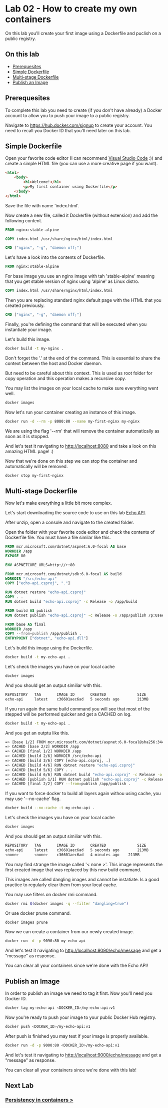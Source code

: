 # Lab 02 - How to create my own containers

On this lab you'll create your first image using a Dockerfile and puclish on a public registry.

## On this lab

- [Prerequesites](README.md#prerequesites)
- [Simple Dockerfile](README.md#simple-dockerfile)
- [Multi-stage Dockerfile](README.md#multi-stage-dockerfile)
- [Publish an Image](README.md#publish-an-image)

## Prerequesites

To complete this lab you need to create (if you don't have already) a Docker account to allow you to push your image to a public registry.

Navigate to <https://hub.docker.com/signup> to create your account. You need to recall you Docker ID that you'll need later on this lab.

## Simple Dockerfile

Open your favorite code editor (I can recommend [Visual Studio Code](https://code.visualstudio.com/) :)) and create a simple HTML file (you can use a more creative page if you want).

```html
<html>
    <body>
        <h1>Welcome!</h1>
        <p>My first container using Dockerfile</p>
    </body>
</html>
```

Save the file with name 'index.html'.

Now create a new file, called it Dockerfile (without extension) and add the following content.

```Dockerfile
FROM nginx:stable-alpine

COPY index.html /usr/share/nginx/html/index.html

CMD ["nginx", "-g", "daemon off;"]
```

Let's have a look into the contents of Dockerfile.

```Dockerfile
FROM nginx:stable-alpine
```

For base image you use an nginx image with tah 'stable-alpine' meaning that you get stable version of nginx using 'alpine' as Linux distro.

```Dockerfile
COPY index.html /usr/share/nginx/html/index.html
```

Then you are replacing standard nginx default page with the HTML that you created previously.

```Dockerfile
CMD ["nginx", "-g", "daemon off;"]
```

Finally, you're defining the command that will be executed when you instantiate your image.

Let's build this image.

```bash
docker build -t my-nginx .
```

Don't forget the '.' at the end of the command. This is essential to share the context between the host and Docker daemon.

But need to be careful about this context. This is used as root folder for copy operation and this operation makes a recursive copy.

You may list the images on your local cache to make sure everything went well.

```bash
docker images
```

Now let's run your container creating an instance of this image.

```bash
docker run -d --rm -p 8080:80 --name my-first-nginx my-nginx
```

We are using the flag '--rm' that will remove the container automatically as soon as it is stopped.

And let's test it navigating to <http://localhost:8080> and take a look on this amazing HTML page! :)

Now that we're done on this step we can stop the container and automatically will be removed.

```bash
docker stop my-first-nginx
```

## Multi-stage Dockerfile

Now let's make everything a little bit more complex.

Let's start downloading the source code to use on this lab [Echo API](https://github.com/tasb/docker-kubernetes-training/releases/download/echo-api/echo-api.zip).

After unzip, open a console and navigate to the created folder.

Open the folder with your favorite code editor and check the contents of Dockerfile file. You must have a file similar like this.

```Dockerfile
FROM mcr.microsoft.com/dotnet/aspnet:6.0-focal AS base
WORKDIR /app
EXPOSE 80

ENV ASPNETCORE_URLS=http://+:80

FROM mcr.microsoft.com/dotnet/sdk:6.0-focal AS build
WORKDIR "/src/echo-api"
COPY ["echo-api.csproj", "."]

RUN dotnet restore "echo-api.csproj"
COPY . .
RUN dotnet build "echo-api.csproj" -c Release -o /app/build

FROM build AS publish
RUN dotnet publish "echo-api.csproj" -c Release -o /app/publish /p:UseAppHost=false

FROM base AS final
WORKDIR /app
COPY --from=publish /app/publish .
ENTRYPOINT ["dotnet", "echo-api.dll"]
```

Let's build this image using the Dockerfile.

```bash
docker build -t my-echo-api .
```

Let's check the images you have on your local cache

```bash
docker images
```

And you should get an output similiar with this.

```bash
REPOSITORY   TAG       IMAGE ID       CREATED              SIZE
echo-api     latest    c36601aec6ad   5 seconds ago        213MB
```

If you run again the same build command you will see that most of the stepped will be performed quicker and get a CACHED on log.

```bash
docker build -t my-echo-api .
```

And you get an outptu like this.

```bash
=> [base 1/2] FROM mcr.microsoft.com/dotnet/aspnet:6.0-focal@sha256:344352a571b0f9b17fb32fd9ab6cdac7415f2a5c1f35
=> CACHED [base 2/2] WORKDIR /app
=> CACHED [final 1/2] WORKDIR /app
=> CACHED [build 2/6] WORKDIR /src/echo-api
=> CACHED [build 3/6] COPY [echo-api.csproj, .]
=> CACHED [build 4/6] RUN dotnet restore "echo-api.csproj"
=> CACHED [build 5/6] COPY . .
=> CACHED [build 6/6] RUN dotnet build "echo-api.csproj" -c Release -o /app/build
=> CACHED [publish 1/1] RUN dotnet publish "echo-api.csproj" -c Release -o /app/publish /p:UseAppHost=false
=> CACHED [final 2/2] COPY --from=publish /app/publish .
```

If you want to force docker to build all layers again withou using cache, you may use '--no-cache' flag.

```bash
docker build --no-cache -t my-echo-api .
```

Let's check the images you have on your local cache

```bash
docker images
```

And you should get an output similiar with this.

```bash
REPOSITORY   TAG       IMAGE ID       CREATED              SIZE
echo-api     latest    c36601aec6ad   5 seconds ago        213MB
<none>       <none>    c36601aec6ad   4 minutes ago    213MB
```

You may find strange the image called '< none >'. This image represents the first created image that was replaced by this new build command.

This images are called dangling images and cannot be instatiate. Is a good practice to regularly clear them from your local cache.

You may use filters on docker rmi command.

```bash
docker rmi $(docker images -q --filter "dangling=true")
```

Or use docker prune command.

```bash
docker images prune
```

Now we can create a container from our newly created image.

```bash
docker run -d -p 9090:80 my-echo-api
```

And let's test it navigating to <http://localhost:9090/echo/message> and get a "message" as response.

You can clear all your containers since we're done with the Echo API!

## Publish an Image

In order to publish an image we need to tag it first. Now you'll need you Docker ID.

```bash
docker tag my-echo-api <DOCKER_ID>/my-echo-api:v1
```

Now you're ready to push your image to your public Docker Hub registry.

```bash
docker push <DOCKER_ID>/my-echo-api:v1
```

After push is finished you may test if your image is properly available.

```bash
docker run -d -p 9000:80 <DOCKER_ID>/my-echo-api:v1
```

And let's test it navigating to <http://localhost:9000/echo/message> and get a "message" as response.

You can clear all your containers since we're done with this lab!

## Next Lab

### [Persistency in containers >](lab03.md)
